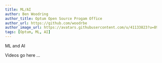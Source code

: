 ```yaml
---
title: ML/AI
author: Ben Woodring
author_title: Optum Open Source Progam Office
author_url: https://github.com/woodrbe
author_image_url: https://avatars.githubusercontent.com/u/41133823?u=8949224230d145d69823e23dfabd101802fe3b32&v=4
tags: [Optum, ML, AI]
---
```


ML and AI

<!--truncate-->

Videos go here ...
